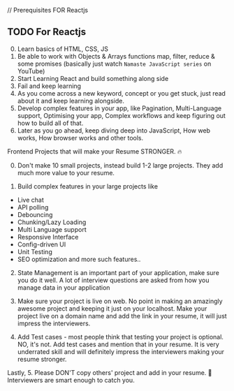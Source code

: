 // Prerequisites FOR Reactjs

## TODO For Reactjs

0. Learn basics of HTML, CSS, JS
1. Be able to work with Objects & Arrays functions map, filter, reduce & some promises (basically just watch `Namaste JavaScript series` on YouTube)
2. Start Learning React and build something along side
3. Fail and keep learning
4. As you come across a new keyword, concept or you get stuck, just read about it and keep learning alongside.
5. Develop complex features in your app, like Pagination, Multi-Language support, Optimising your app, Complex workflows and keep figuring out how to build all of that.
6. Later as you go ahead, keep diving deep into JavaScript, How web works, How browser works and other tools.

Frontend Projects that will make your Resume STRONGER. 🔥

0. Don't make 10 small projects, instead build 1-2 large projects.
   They add much more value to your resume.

1. Build complex features in your large projects like

- Live chat
- API polling
- Debouncing
- Chunking/Lazy Loading
- Multi Language support
- Responsive Interface
- Config-driven UI
- Unit Testing
- SEO optimization
  and more such features..

2. State Management is an important part of your application, make sure you do it well. A lot of interview questions are asked from how you manage data in your application

3. Make sure your project is live on web. No point in making an amazingly awesome project and keeping it just on your localhost.
   Make your project live on a domain name and add the link in your resume, it will just impress the interviewers.

4. Add Test cases - most people think that testing your project is optional.
   NO, it's not. Add test cases and mention that in your resume. It is very underrated skill and will definitely impress the interviewers making your resume stronger.

Lastly, 5. Please DON'T copy others' project and add in your resume. 🙏
Interviewers are smart enough to catch you.
